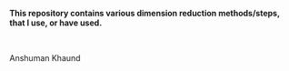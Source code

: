 
**This repository contains various dimension reduction methods/steps, that I use, or have used.**

<br>

Anshuman Khaund

<br>
